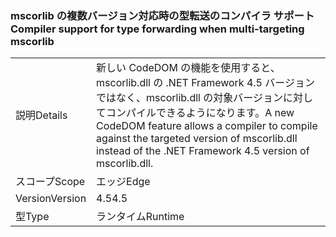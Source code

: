 ### <a name="compiler-support-for-type-forwarding-when-multi-targeting-mscorlib"></a><span data-ttu-id="5f2f7-101">mscorlib の複数バージョン対応時の型転送のコンパイラ サポート</span><span class="sxs-lookup"><span data-stu-id="5f2f7-101">Compiler support for type forwarding when multi-targeting mscorlib</span></span>

|   |   |
|---|---|
|<span data-ttu-id="5f2f7-102">説明</span><span class="sxs-lookup"><span data-stu-id="5f2f7-102">Details</span></span>|<span data-ttu-id="5f2f7-103">新しい CodeDOM の機能を使用すると、mscorlib.dll の .NET Framework 4.5 バージョンではなく、mscorlib.dll の対象バージョンに対してコンパイルできるようになります。</span><span class="sxs-lookup"><span data-stu-id="5f2f7-103">A new CodeDOM feature allows a compiler to compile against the targeted version of mscorlib.dll instead of the .NET Framework 4.5 version of mscorlib.dll.</span></span>|
|<span data-ttu-id="5f2f7-104">スコープ</span><span class="sxs-lookup"><span data-stu-id="5f2f7-104">Scope</span></span>|<span data-ttu-id="5f2f7-105">エッジ</span><span class="sxs-lookup"><span data-stu-id="5f2f7-105">Edge</span></span>|
|<span data-ttu-id="5f2f7-106">Version</span><span class="sxs-lookup"><span data-stu-id="5f2f7-106">Version</span></span>|<span data-ttu-id="5f2f7-107">4.5</span><span class="sxs-lookup"><span data-stu-id="5f2f7-107">4.5</span></span>|
|<span data-ttu-id="5f2f7-108">型</span><span class="sxs-lookup"><span data-stu-id="5f2f7-108">Type</span></span>|<span data-ttu-id="5f2f7-109">ランタイム</span><span class="sxs-lookup"><span data-stu-id="5f2f7-109">Runtime</span></span>|


